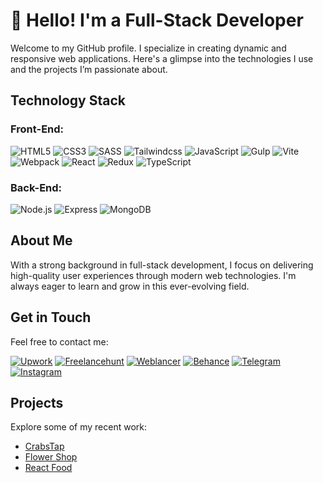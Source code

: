 # 👋 Hello! I'm a Full-Stack Developer

Welcome to my GitHub profile. I specialize in creating dynamic and responsive web applications. Here's a glimpse into the technologies I use and the projects I’m passionate about.

## Technology Stack

### Front-End:
![HTML5](https://img.shields.io/badge/HTML-%23494F5C?style=for-the-badge&logo=HTML5)
![CSS3](https://img.shields.io/badge/CSS-%23494F5C?style=for-the-badge&logo=CSS3&logoColor=72A0F6)
![SASS](https://img.shields.io/badge/SASS-%23494F5C?style=for-the-badge&logo=SASS)
![Tailwindcss](https://img.shields.io/badge/Tailwindcss-%23494F5C?style=for-the-badge&logo=Tailwindcss)
![JavaScript](https://img.shields.io/badge/JavaScript-%23494F5C?style=for-the-badge&logo=JavaScript)
![Gulp](https://img.shields.io/badge/Gulp-%23494F5C?style=for-the-badge&logo=Gulp)
![Vite](https://img.shields.io/badge/Vite-%23494F5C?style=for-the-badge&logo=Vite)
![Webpack](https://img.shields.io/badge/Webpack-%23494F5C?style=for-the-badge&logo=Webpack)
![React](https://img.shields.io/badge/React-%23494F5C?style=for-the-badge&logo=React)
![Redux](https://img.shields.io/badge/Redux-%23494F5C?style=for-the-badge&logo=Redux&logoColor=994DE4)
![TypeScript](https://img.shields.io/badge/TypeScript-%23494F5C?style=for-the-badge&logo=TypeScript)

### Back-End:
![Node.js](https://img.shields.io/badge/Node.js-%23494F5C?style=for-the-badge&logo=Node.js)
![Express](https://img.shields.io/badge/Express-%23494F5C?style=for-the-badge&logo=Express)
![MongoDB](https://img.shields.io/badge/MongoDB-%23494F5C?style=for-the-badge&logo=MongoDB)

## About Me

With a strong background in full-stack development, I focus on delivering high-quality user experiences through modern web technologies. I'm always eager to learn and grow in this ever-evolving field.

## Get in Touch

Feel free to contact me:

[![Upwork](https://img.shields.io/badge/Upwork-%23494F5C?style=for-the-badge&logo=Upwork)](https://www.upwork.com/freelancers/~01e09b0d329f8d44b5)
[![Freelancehunt](https://img.shields.io/badge/Freelancehunt-%23494F5C?style=for-the-badge&logo=freelance)](https://freelancehunt.com/freelancer/hHolyMolly.html)
[![Weblancer](https://img.shields.io/badge/Weblancer-%23494F5C?style=for-the-badge&logo=web)](https://www.weblancer.net/users/H0lyM0lly/)
[![Behance](https://img.shields.io/badge/Behance-%23494F5C?style=for-the-badge&logo=Behance)](https://www.behance.net/dmitrystotyka)
[![Telegram](https://img.shields.io/badge/Telegram-%23494F5C?style=for-the-badge&logo=Telegram)](https://t.me/developer5417)
[![Instagram](https://img.shields.io/badge/Instagram-%23494F5C?style=for-the-badge&logo=Instagram)](https://www.instagram.com/fontsize0px/)

## Projects

Explore some of my recent work:

- [CrabsTap](https://t.me/CrabsTap_bot)
- [Flower Shop](https://flower-shop-client.vercel.app/)
- [React Food](https://hholymolly.github.io/React-Food/)
